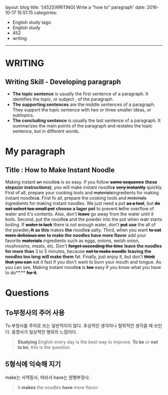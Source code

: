layout: blog
title: '[452][WRITING] Write a "how to" paragraph'
date: 2016-10-17 15:51:15
categories: 
- English study
tags:
- English study
- 452
- writing
---
  
# WRITING

## Writing Skill - Developing paragraph
* **The topic sentence** is usually the first sentence of a paragraph. It identifies the topic, or subject , of the paragraph. 
* **The supporting sentences** are the middle sentences of a paragraph. They support the topic sentence with two or three smaller ideas, or subtopics.
* **The concluding sentence** is usually the last sentence of a paragraph. It summarizes the main points of the paragraph and restates the topic sentence, but in different words.
  
  
# My paragraph

## Title : How to Make Instant Noodle

Making instant ~~an~~ noodle**s** is so easy. If you follow ~~**some sequence**~~ **these steps(or instructions)**, you will make instant noodle**s** ~~**very instantly**~~ quickly. First of all, prepare your cooking tools and ~~materials~~ingredients for making instant noodles**s**. First fo all, prepare the cooking tools and ~~meterials~~ ingredients for making instant noodles. We just need a pot ~~**as a tool**~~, but ~~**do not select too small pot**~~ **choose a lager pot** to prevent ~~to~~the overflow of water and it's contents. Also, don't ~~**leave**~~ go away from the water until it boils. Second, put the noodle**s** and the powder into the pot when watr starts boiling. If ~~**water is lack**~~ there is not enough water, don't ~~**put**~~ **use** the all of the powder~~**, It**~~ **as this** makes **the** noodle**s** salty. Third, when you want ~~**to eat more delicious one**~~ **to make the noodles have more flavor** add your favorite ~~**materials**~~ ingredients such as eggs, onions, welsh onion, mushrooms, meats, etc. Don't ~~**forget exceeding the time**~~ **leave the noodles for more than** 3 to 5 minutes, because ~~**not to make noodle**~~ **leaving the noodles too long will make them** fat. Finally, just enjoy it, but don't ~~**think that you can**~~ eat it fast if you don't want to burn your mouth and tongue. As you can see, Making instant noodle**s** is ~~**too**~~ easy if you know what you have to do**.** ~~**for it**~~.

# Questions
## To부정사의 주어 사용

To 부정사를 주어로 쓰는 일반적이지 않다. 추상적인 생각이나 철학적인 생각을 때 쓰인다. 동명사가 일상적인 행위의 느낌이다.
> **Studying** English every day is the best way to improve.
> **To be** or **not to be**, this is the question.

## 5형식에 익숙해 지기
make는 사역동사, 따라서 have는 원형부정사.
> It **makes** the noodles **have** more flavor.

